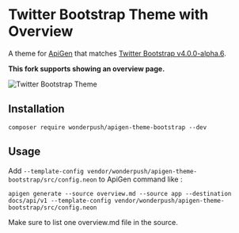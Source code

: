 # Twitter Bootstrap Theme with Overview

A theme for [ApiGen](http://www.apigen.org/) that matches [Twitter Bootstrap v4.0.0-alpha.6](https://github.com/twbs/bootstrap/releases/tag/v4.0.0-alpha.6).

**This fork supports showing an overview page.**

![Twitter Bootstrap Theme](screenshot.png)

## Installation

    composer require wonderpush/apigen-theme-bootstrap --dev

## Usage

Add `--template-config vendor/wonderpush/apigen-theme-bootstrap/src/config.neon` to ApiGen command like :

    apigen generate --source overview.md --source app --destination docs/api/v1 --template-config vendor/wonderpush/apigen-theme-bootstrap/src/config.neon

Make sure to list one overview.md file in the source.
